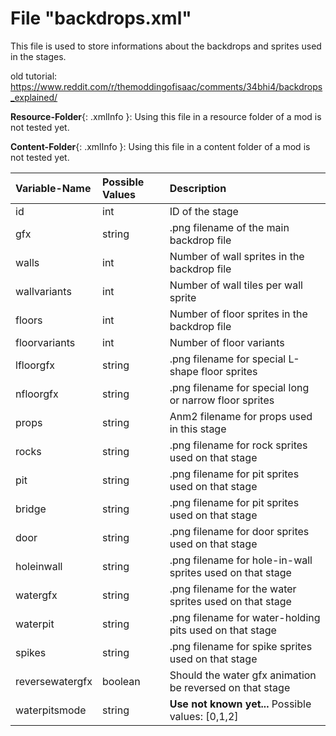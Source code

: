 # File "backdrops.xml"

This file is used to store informations about the backdrops and sprites used in the stages.

old tutorial: https://www.reddit.com/r/themoddingofisaac/comments/34bhi4/backdrops_explained/

**Resource-Folder**{: .xmlInfo }: Using this file in a resource folder of a mod is not tested yet.

**Content-Folder**{: .xmlInfo }: Using this file in a content folder of a mod is not tested yet.

| Variable-Name | Possible Values | Description |
|:--|:--|:--|
|id|int|ID of the stage|
|gfx|string|.png filename of the main backdrop file|
|walls|int|Number of wall sprites in the backdrop file|
|wallvariants|int|Number of wall tiles per wall sprite|
|floors|int|Number of floor sprites in the backdrop file|
|floorvariants|int|Number of floor variants|
|lfloorgfx|string|.png filename for special L-shape floor sprites|
|nfloorgfx|string|.png filename for special long or narrow floor sprites|
|props|string|Anm2 filename for props used in this stage|
|rocks|string|.png filename for rock sprites used on that stage|
|pit|string|.png filename for pit sprites used on that stage|
|bridge|string|.png filename for pit sprites used on that stage|
|door|string|.png filename for door sprites used on that stage|
|holeinwall|string|.png filename for hole-in-wall sprites used on that stage|
|watergfx|string|.png filename for the water sprites used on that stage|
|waterpit|string|.png filename for water-holding pits used on that stage|
|spikes|string|.png filename for spike sprites used on that stage|
|reversewatergfx|boolean|Should the water gfx animation be reversed on that stage|
|waterpitsmode|string|**Use not known yet...** Possible values: [0,1,2]|